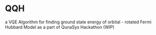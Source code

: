 # QQH

a VQE Algorithm for finding ground state energy of orbital - rotated Fermi Hubbard Model as a part of QunaSys Hackathon (WIP)
